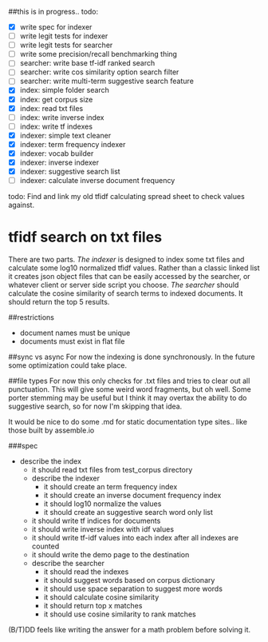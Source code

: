 ##this is in progress..
todo:
  - [x] write spec for indexer
  - [ ] write legit tests for indexer
  - [ ] write legit tests for searcher
  - [ ] write some precision/recall benchmarking thing
  - [ ] searcher: write base tf-idf ranked search
  - [ ] searcher: write cos similarity option search filter
  - [ ] searcher: write multi-term suggestive search feature
  - [x] index: simple folder search
  - [x] index: get corpus size
  - [x] index: read txt files
  - [ ] index: write inverse index
  - [ ] index: write tf indexes
  - [x] indexer: simple text cleaner
  - [x] indexer: term frequency indexer
  - [x] indexer: vocab builder
  - [x] indexer: inverse indexer
  - [x] indexer: suggestive search list
  - [ ] indexer: calculate inverse document frequency
  
todo: Find and link my old tfidf calculating spread sheet to check values against. 
  
# tfidf search on txt files
There are two parts.
_The indexer_ is designed to index some txt files and calculate some log10 normalized tfidf values.
Rather than a classic linked list it creates json object files that can be easily accessed 
by the searcher, or whatever client or server side script you choose.
_The searcher_ should calculate the cosine similarity of search terms to indexed documents.
It should return the top 5 results.



##restrictions
  - document names must be unique
  - documents must exist in flat file

##sync vs async
For now the indexing is done synchronously.
In the future some optimization could take place.

##file types
For now this only checks for .txt files and tries to clear out all punctuation.
This will give some weird word fragments, but oh well.
Some porter stemming may be useful but I think it may overtax the ability to do 
suggestive search, so for now I'm skipping that idea.

It would be nice to do some .md for static documentation type sites.. like those built by assemble.io

###spec
  - describe the index
    - it should read txt files from test_corpus directory
    - describe the indexer
      - it should create an term frequency index
      - it should create an inverse document frequency index
      - it should log10 normalize the values
      - it should create an suggestive search word only list
    - it should write tf indices for documents
    - it should write inverse index with idf values
    - it should write tf-idf values into each index after all indexes are counted
    - it should write the demo page to the destination
    - describe the searcher
      - it should read the indexes
      - it should suggest words based on corpus dictionary
      - it should use space separation to suggest more words
      - it should calculate cosine similarity
      - it should return top x matches
      - it should use cosine similarity to rank matches

(B/T)DD feels like writing the answer for a math problem before solving it.
